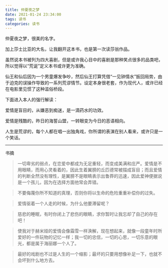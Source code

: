 ```yaml
---
title: 仲夏夜之梦
date: 2021-01-24 23:34:00
tags: 读书
categories: 读书
---
```


仲夏夜之梦，很美的名字。

<!-- more -->

加上莎士比亚的大名，让我翻开这本书，也是第一次读莎翁作品。

虽然说本书被列为四大喜剧，但是或许我心目中的喜剧是那种笑点很多的品类吧，所以觉得以“荒诞”定义本书或许更为准确。

仙王和仙后因为一个男童爆发争吵，然后仙王打算凭借“一见钟情水”扳回局势，由于迫克的误操作导致的一系列荒谬情节。设定本身很老套，作为现代人，或许已经在电影里见惯了这种滥俗桥段。

下面进入本人的强行解读：

爱情是盲目的，从嫌恶到痴迷，是一滴药水的功效。

爱情是残酷的，昨日的海誓山盟，一转眼变为今日的恶语相向。

人生是荒谬的，每个人都在唱一出独角戏，你所谓的表演在别人看来，或许只是一个笑话。

---
书摘
> 一切卑劣的弱点，在恋爱中都成为无足重轻，而变成美满和庄严。爱情是不用眼睛，而用心灵看着的，因此生着翼膀的丘匹德常被描成盲目；而且爱情的判断全然没有理性，是翼膀不是眼睛表示出鲁莽的迅速，因此爱神便据说是一个孩儿，因为在选择方面他常会弄错。

> 不要侮蔑你所不知道的真理，否则你将以生命的危险重重补偿你的过失。

> 爱情驱着一个人走的时候，为什么他要滞留呢？ 

> 慈悲的睡眠，有时你闭上了悲伤的眼睛，求你暂时让我忘却了自己的存在吧！

> 使我对于赫米娅的爱情会像霜雪一样涣解，现在想起来，就像一段童年时所爱好的一件玩物的记忆一样；我一切的忠信，一切的心思，一切乐意的眼光，都是属于海丽娜一个人了。

> 最好的戏剧也不过是人生的一个缩影；最坏的只要用想像补足一下，也就不会坏到什么地方去。 